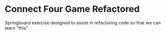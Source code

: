# Connect Four Game Refactored

Springboard exercise designed to assist in refactoring code so that we can learn "this".
